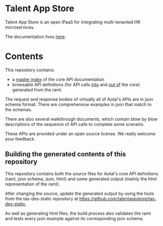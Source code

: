 Talent App Store
=======
Talent App Store is an open iPaaS for integrating multi-tenanted HR microservices.

The documentation lives [here](https://github.com/talentappstore/tas-core-apis/wiki).

Contents
======
This repository contains:
- a [master index](http://talentappstore.github.io/tas-core-apis/) of the core API documentation
- browsable API definitions (for API calls [into](http://talentappstore.github.io/tas-core-apis/generated/coreIn.raml.html) and [out of](http://talentappstore.github.io/tas-core-apis/generated/coreOut.raml.html) the core) generated from the raml.

The request and response bodies of virtually all of Aotal's APIs are in json schema format. There are comprehensive examples in json that match to the schemas.    

There are also several walkthrough documents, which contain blow by blow descriptions of the sequence of API calls to complete some scenario.

These APIs are provided under an open source license. We really welcome your feedback.


Building the generated contents of this repository
----------------------------------------
This repository contains both the source files for Aotal's core API definitions (raml, json schema, json, html) and some generated output (mainly the html representation of the raml).

After changing the source, update the generated output by using the tools from the tas-des-static repository at https://github.com/talentappstore/tas-des-static.

As well as generating html files, the build process also validates the raml and tests every json example against its corresponding json schema.
